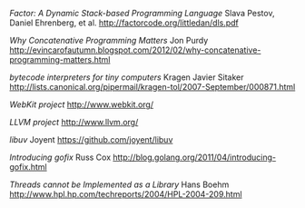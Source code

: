 _Factor: A Dynamic Stack-based Programming Language_
Slava Pestov, Daniel Ehrenberg, et al.
http://factorcode.org/littledan/dls.pdf

_Why Concatenative Programming Matters_
Jon Purdy
http://evincarofautumn.blogspot.com/2012/02/why-concatenative-programming-matters.html

_bytecode interpreters for tiny computers_
Kragen Javier Sitaker
http://lists.canonical.org/pipermail/kragen-tol/2007-September/000871.html

_WebKit project_
http://www.webkit.org/

_LLVM project_
http://www.llvm.org/

_libuv_
Joyent
https://github.com/joyent/libuv

_Introducing gofix_
Russ Cox
http://blog.golang.org/2011/04/introducing-gofix.html

_Threads cannot be Implemented as a Library_
Hans Boehm
http://www.hpl.hp.com/techreports/2004/HPL-2004-209.html
